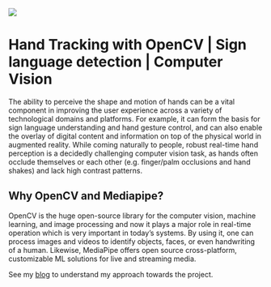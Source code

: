 <img src="https://github.com/tanupunjani/hand-tracking-with-openCV/blob/main/cv.gif"></img>

# Hand Tracking with OpenCV | Sign language detection | Computer Vision 

The ability to perceive the shape and motion of hands can be a vital component in improving the user experience across a variety of technological domains and platforms. For example, it can form the basis for sign language understanding and hand gesture control, and can also enable the overlay of digital content and information on top of the physical world in augmented reality. While coming naturally to people, robust real-time hand perception is a decidedly challenging computer vision task, as hands often occlude themselves or each other (e.g. finger/palm occlusions and hand shakes) and lack high contrast patterns.

## Why OpenCV and Mediapipe?

OpenCV is the huge open-source library for the computer vision, machine learning, and image processing and now it plays a major role in real-time operation which is very important in today’s systems. By using it, one can process images and videos to identify objects, faces, or even handwriting of a human.
Likewise, MediaPipe offers open source cross-platform, customizable ML solutions for live and streaming media.

See my [blog](https://medium.com/artificialis/hand-tracking-with-opencv-computer-vision-project-2-artificial-intelligence-d129d36e6133) to understand my approach towards the project. 
